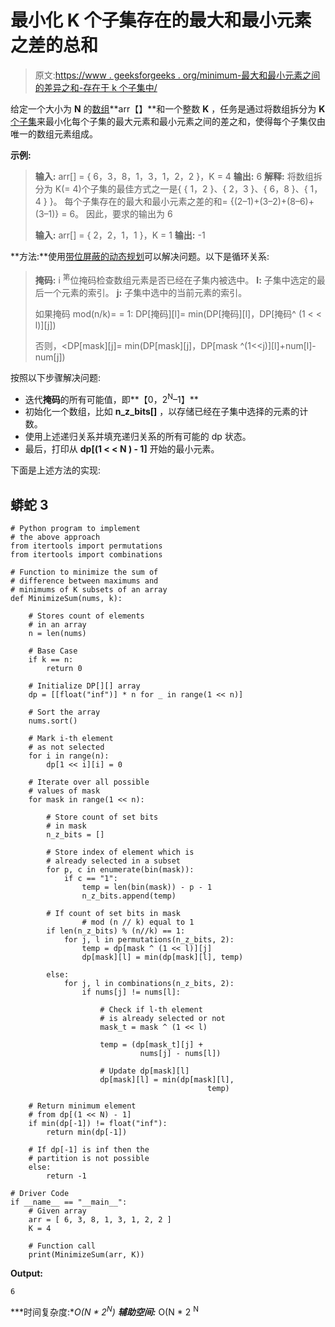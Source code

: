 # 最小化 K 个子集存在的最大和最小元素之差的总和

> 原文:[https://www . geeksforgeeks . org/minimum-最大和最小元素之间的差异之和-存在于 k 个子集中/](https://www.geeksforgeeks.org/minimize-sum-of-differences-between-maximum-and-minimum-elements-present-in-k-subsets/)

给定一个大小为 **N** 的[数组](https://www.geeksforgeeks.org/array-data-structure/)**arr【】**和一个整数 **K** ，任务是通过将数组拆分为 **K** [个子集](https://www.geeksforgeeks.org/backtracking-to-find-all-subsets/)来最小化每个子集的最大元素和最小元素之间的差之和，使得每个子集仅由唯一的数组元素组成。

**示例:**

> **输入:** arr[] = { 6，3，8，1，3，1，2，2 }，K = 4
> **输出:** 6
> **解释:**
> 将数组拆分为 K(= 4)个子集的最佳方式之一是{ { 1，2 }、{ 2，3 }、{ 6，8 }、{ 1，4 } }。
> 每个子集存在的最大和最小元素之差的和= {(2–1)+(3–2)+(8–6)+(3–1)} = 6。
> 因此，要求的输出为 6
> 
> **输入:** arr[] = { 2，2，1，1 }，K = 1
> **输出:** -1

**方法:**使用[带位屏蔽的动态规划](https://www.geeksforgeeks.org/bitmasking-and-dynamic-programming-set-1-count-ways-to-assign-unique-cap-to-every-person/)可以解决问题。以下是循环关系:

> **掩码:** i <sup>第</sup>位掩码检查数组元素是否已经在子集内被选中。
> **l:** 子集中选定的最后一个元素的索引。
> **j:** 子集中选中的当前元素的索引。
> 
> 如果掩码 mod(n/k)= = 1:
> DP[掩码][l]= min(DP[掩码][l]，DP[掩码^ (1 < < l)][j])
> 
> 否则，<DP[mask][j]= min(DP[mask][j]，DP[mask ^(1<<j)][l]+num[l]-num[j])

按照以下步骤解决问题:

*   迭代**掩码**的所有可能值，即**【0，2<sup>N</sup>–1】**
*   初始化一个数组，比如 **n_z_bits[]** ，以存储已经在子集中选择的元素的计数。
*   使用上述递归关系并填充递归关系的所有可能的 dp 状态。
*   最后，打印从 **dp[(1 < < N ) - 1]** 开始的最小元素。

下面是上述方法的实现:

## 蟒蛇 3

```
# Python program to implement
# the above approach
from itertools import permutations 
from itertools import combinations

# Function to minimize the sum of
# difference between maximums and
# minimums of K subsets of an array
def MinimizeSum(nums, k):

    # Stores count of elements
    # in an array
    n = len(nums)

    # Base Case
    if k == n:
        return 0

    # Initialize DP[][] array
    dp = [[float("inf")] * n for _ in range(1 << n)]

    # Sort the array
    nums.sort()

    # Mark i-th element
    # as not selected
    for i in range(n):
        dp[1 << i][i] = 0

    # Iterate over all possible
    # values of mask
    for mask in range(1 << n):

        # Store count of set bits
        # in mask
        n_z_bits = []

        # Store index of element which is 
        # already selected in a subset
        for p, c in enumerate(bin(mask)): 
            if c == "1":
                temp = len(bin(mask)) - p - 1
                n_z_bits.append(temp)

        # If count of set bits in mask
                # mod (n // k) equal to 1
        if len(n_z_bits) % (n//k) == 1:
            for j, l in permutations(n_z_bits, 2):
                temp = dp[mask ^ (1 << l)][j]
                dp[mask][l] = min(dp[mask][l], temp)

        else:
            for j, l in combinations(n_z_bits, 2):
                if nums[j] != nums[l]:

                    # Check if l-th element 
                    # is already selected or not
                    mask_t = mask ^ (1 << l)

                    temp = (dp[mask_t][j] + 
                             nums[j] - nums[l])

                    # Update dp[mask][l]        
                    dp[mask][l] = min(dp[mask][l],
                                            temp)

    # Return minimum element 
    # from dp[(1 << N) - 1]
    if min(dp[-1]) != float("inf"):
        return min(dp[-1])

    # If dp[-1] is inf then the 
    # partition is not possible 
    else: 
        return -1

# Driver Code
if __name__ == "__main__":
    # Given array
    arr = [ 6, 3, 8, 1, 3, 1, 2, 2 ]
    K = 4

    # Function call
    print(MinimizeSum(arr, K))
```

**Output:**

```
6

```

***时间复杂度:**O(N * 2<sup>N</sup>)*
***辅助空间:*** O(N * 2 <sup>N</sup>